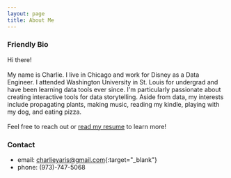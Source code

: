 ```yaml
---
layout: page
title: About Me
---
```


### Friendly Bio

Hi there!<br><br>My name is Charlie. I live in Chicago and work for Disney as a Data Engineer. I attended Washington University in St. Louis for undergrad and have been learning data tools ever since. I'm particularly passionate about creating interactive tools for data storytelling. Aside from data, my interests include propagating plants, making music, reading my kindle, playing with my dog, and eating pizza.<br><br>Feel free to reach out or [read my resume](../resume) to learn more!

### Contact

- email: [charlieyaris@gmail.com](mailto:charlieyaris@gmail.com){:target="_blank"}
- phone: (973)-747-5068
